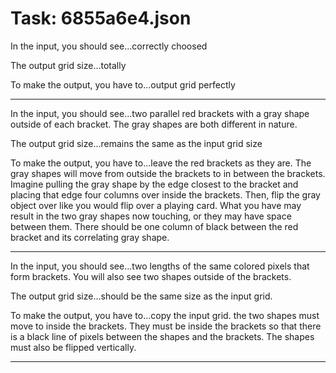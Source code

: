# Task: 6855a6e4.json

In the input, you should see...correctly choosed

The output grid size...totally

To make the output, you have to...output grid perfectly

---

In the input, you should see...two parallel red brackets with a gray shape outside of each bracket. The gray shapes are both different in nature.

The output grid size...remains the same as the input grid size

To make the output, you have to...leave the red brackets as they are. The gray shapes will move from outside the brackets to in between the brackets. Imagine pulling the gray shape by the edge closest to the bracket and placing that edge four columns over inside the brackets. Then, flip the gray object over like you would flip over a playing card. What you have may result in the two gray shapes now touching, or they may have space between them. There should be one column of black between the red bracket and its correlating gray shape.

---

In the input, you should see...two lengths of the same colored pixels that form brackets. You will also see two shapes outside of the brackets.

The output grid size...should be the same size as the input grid.

To make the output, you have to...copy the input grid. the two shapes must move to inside the brackets. They must be inside the brackets so that there is a black line of pixels between the shapes and the brackets. The shapes must also be flipped vertically.

---

